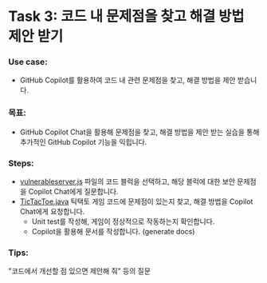 # Task 3: 코드 내 문제점을 찾고 해결 방법 제안 받기

### Use case: 
- GitHub Copilot를 활용하여 코드 내 관련 문제점을 찾고, 해결 방법을 제안 받습니다.

### 목표:
- GitHub Copilot Chat을 활용해 문제점을 찾고, 해결 방법을 제안 받는 실습을 통해 추가적인 GitHub Copilot 기능을 익힙니다.

### Steps:
- [vulnerableserver.js](./vulnerableserver.js) 파일의 코드 블럭을 선택하고, 해당 블럭에 대한 보안 문제점을 Copilot Chat에게 질문합니다.
- [TicTacToe.java](./TicTacToe.java) 틱택토 게임 코드에 문제점이 있는지 찾고, 해결 방법을 Copilot Chat에게 요청합니다.
  - Unit test를 작성해, 게임이 정상적으로 작동하는지 확인합니다. 
  - Copilot을 활용해 문서를 작성합니다. (generate docs)

### Tips:
"코드에서 개선할 점 있으면 제안해 줘" 등의 질문